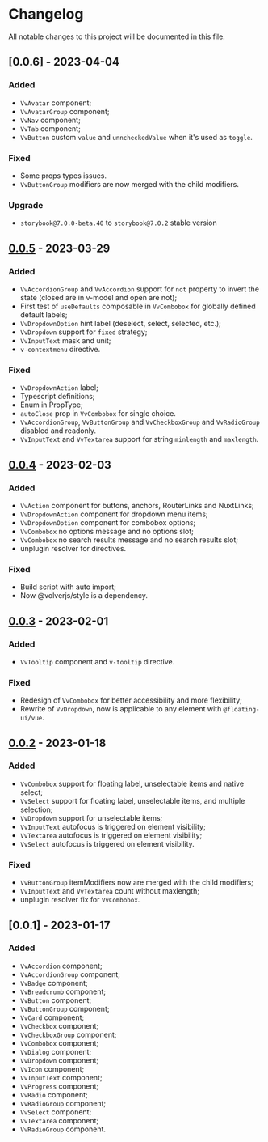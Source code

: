 # Changelog

All notable changes to this project will be documented in this file.

## [0.0.6] - 2023-04-04

### Added

- `VvAvatar` component;
- `VvAvatarGroup` component;
- `VvNav` component;
- `VvTab` component;
- `VvButton` custom `value` and `unncheckedValue` when it's used as `toggle`.

### Fixed

- Some props types issues.
- `VvButtonGroup` modifiers are now merged with the child modifiers.

### Upgrade

- `storybook@7.0.0-beta.40` to `storybook@7.0.2` stable version

## [0.0.5] - 2023-03-29

### Added

- `VvAccordionGroup` and `VvAccordion` support for `not` property to invert the state (closed are in v-model and open are not);
- First test of `useDefaults` composable in `VvCombobox` for globally defined default labels;
- `VvDropdownOption` hint label (deselect, select, selected, etc.);
- `VvDropdown` support for `fixed` strategy;
- `VvInputText` mask and unit;
- `v-contextmenu` directive.

### Fixed

- `VvDropdownAction` label;
- Typescript definitions;
- Enum in PropType;
- `autoClose` prop in `VvCombobox` for single choice.
- `VvAccordionGroup`, `VvButtonGroup` and `VvCheckboxGroup` and `VvRadioGroup` disabled and readonly.
- `VvInputText` and `VvTextarea` support for string `minlength` and `maxlength`.

## [0.0.4] - 2023-02-03

### Added

- `VvAction` component for buttons, anchors, RouterLinks and NuxtLinks;
- `VvDropdownAction` component for dropdown menu items;
- `VvDropdownOption` component for combobox options;
- `VvCombobox` no options message and no options slot;
- `VvCombobox` no search results message and no search results slot;
- unplugin resolver for directives.

### Fixed

- Build script with auto import;
- Now @volverjs/style is a dependency.

## [0.0.3] - 2023-02-01

### Added

- `VvTooltip` component and `v-tooltip` directive.

### Fixed

- Redesign of `VvCombobox` for better accessibility and more flexibility;
- Rewrite of `VvDropdown`, now is applicable to any element with `@floating-ui/vue`.

## [0.0.2] - 2023-01-18

### Added

- `VvCombobox` support for floating label, unselectable items and native select;
- `VvSelect` support for floating label, unselectable items, and multiple selection;
- `VvDropdown` support for unselectable items;
- `VvInputText` autofocus is triggered on element visibility;
- `VvTextarea` autofocus is triggered on element visibility;
- `VvSelect` autofocus is triggered on element visibility.

### Fixed

- `VvButtonGroup` itemModifiers now are merged with the child modifiers;
- `VvInputText` and `VvTextarea` count without maxlength;
- unplugin resolver fix for `VvCombobox`.

## [0.0.1] - 2023-01-17

### Added

- `VvAccordion` component;
- `VvAccordionGroup` component;
- `VvBadge` component;
- `VvBreadcrumb` component;
- `VvButton` component;
- `VvButtonGroup` component;
- `VvCard` component;
- `VvCheckbox` component;
- `VvCheckboxGroup` component;
- `VvCombobox` component;
- `VvDialog` component;
- `VvDropdown` component;
- `VvIcon` component;
- `VvInputText` component;
- `VvProgress` component;
- `VvRadio` component;
- `VvRadioGroup` component;
- `VvSelect` component;
- `VvTextarea` component;
- `VvRadioGroup` component.

[0.0.5]: https://github.com/volverjs/style/compare/v0.0.4...v0.0.5
[0.0.4]: https://github.com/volverjs/style/compare/v0.0.3...v0.0.4
[0.0.3]: https://github.com/volverjs/style/compare/v0.0.2...v0.0.3
[0.0.2]: https://github.com/volverjs/style/compare/v0.0.1...v0.0.2
